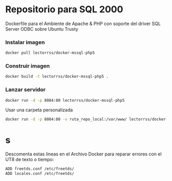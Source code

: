 # Repositorio para SQL 2000
Dockerfile para el Ambiente de Apache & PHP con soporte del driver SQL Server ODBC sobre Ubuntu Trusty

### Instalar imagen
```bash
docker pull lectorrss/docker-mssql-php5
```

### Construir imagen
```bash
docker build -t lectorrss/docker-mssql-php5 .
```

### Lanzar servidor
```bash
docker run -d -p 8084:80 lectorrss/docker-mssql-php5
```
Usar una carpeta personalizada
```bash
docker run -d -p 8084:80 -v ruta_repo_local:/var/www/ lectorrss/docker-mssql-php5
```

# s
Descomenta estas lineas en el Archivo Docker para reparar errores con el UT8 de texto o tiempo:
```bash
ADD freetds.conf /etc/freetds/
ADD locales.conf /etc/freetds/
```

